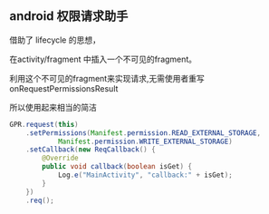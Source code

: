 ## android 权限请求助手

借助了 lifecycle 的思想，

在activity/fragment 中插入一个不可见的fragment。

利用这个不可见的fragment来实现请求,无需使用者重写 onRequestPermissionsResult

所以使用起来相当的简洁

```java
GPR.request(this)
    .setPermissions(Manifest.permission.READ_EXTERNAL_STORAGE,
            Manifest.permission.WRITE_EXTERNAL_STORAGE)
    .setCallback(new ReqCallback() {
        @Override
        public void callback(boolean isGet) {
            Log.e("MainActivity", "callback:" + isGet);
        }
    })
    .req();
```